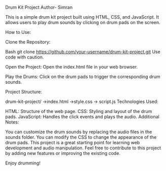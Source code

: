 Drum Kit Project
Author- Simran

This is a simple drum kit project built using HTML, CSS, and JavaScript. It allows users to play drum sounds by clicking on drum pads on the screen.

How to Use:

Clone the Repository:

Bash
git clone https://github.com/your-username/drum-kit-project.git
Use code with caution.

Open the Project:
Open the index.html file in your web browser.

Play the Drums:
Click on the drum pads to trigger the corresponding drum sounds.

Project Structure:

drum-kit-project/
->index.html
->style.css
-> script.js
Technologies Used:

HTML: Structure of the web page.
CSS: Styling and layout of the drum pads.
JavaScript: Handles the click events and plays the audio.
Additional Notes:

You can customize the drum sounds by replacing the audio files in the sounds folder.
You can modify the CSS to change the appearance of the drum pads.
This project is a great starting point for learning web development and audio manipulation.
Feel free to contribute to this project by adding new features or improving the existing code.

Enjoy drumming!

